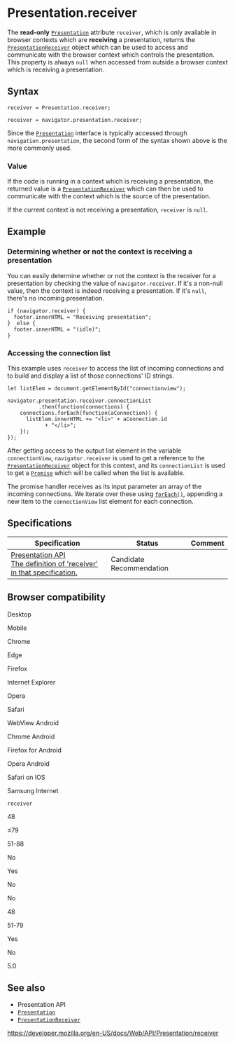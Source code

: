 # Presentation.receiver

The **read-only** [`Presentation`](../presentation) attribute `receiver`, which is only available in browser contexts which are **receiving** a presentation, returns the [`PresentationReceiver`](../presentationreceiver) object which can be used to access and communicate with the browser context which controls the presentation. This property is always `null` when accessed from outside a browser context which is receiving a presentation.

## Syntax

    receiver = Presentation.receiver;

    receiver = navigator.presentation.receiver;

Since the [`Presentation`](../presentation) interface is typically accessed through <span class="page-not-created">`navigation.presentation`</span>, the second form of the syntax shown above is the more commonly used.

### Value

If the code is running in a context which is receiving a presentation, the returned value is a [`PresentationReceiver`](../presentationreceiver) which can then be used to communicate with the context which is the source of the presentation.

If the current context is not receiving a presentation, `receiver` is `null`.

## Example

### Determining whether or not the context is receiving a presentation

You can easily determine whether or not the context is the receiver for a presentation by checking the value of `navigator.receiver`. If it's a non-null value, then the context is indeed receiving a presentation. If it's `null`, there's no incoming presentation.

    if (navigator.receiver) {
      footer.innerHTML = "Receiving presentation";
    }  else {
      footer.innerHTML = "(idle)";
    }

### Accessing the connection list

This example uses `receiver` to access the list of incoming connections and to build and display a list of those connections' ID strings.

    let listElem = document.getElementById("connectionview");

    navigator.presentation.receiver.connectionList
              .then(function(connections) {
        connections.forEach(function(aConnection)) {
          listElem.innerHTML += "<li>" + aConnection.id
                + "</li>";
        });
    });

After getting access to the output list element in the variable `connectionView`, <span class="page-not-created">`navigator.receiver`</span> is used to get a reference to the [`PresentationReceiver`](../presentationreceiver) object for this context, and its <span class="page-not-created">`connectionList`</span> is used to get a [`Promise`](https://developer.mozilla.org/en-US/docs/Web/JavaScript/Reference/Global_Objects/Promise) which will be called when the list is available.

The promise handler receives as its input parameter an array of the incoming connections. We iterate over these using [`forEach()`](https://developer.mozilla.org/en-US/docs/Web/JavaScript/Reference/Global_Objects/Array/forEach), appending a new item to the `connectionView` list element for each connection.

## Specifications

<table><thead><tr class="header"><th>Specification</th><th>Status</th><th>Comment</th></tr></thead><tbody><tr class="odd"><td><a href="https://w3c.github.io/presentation-api/#dom-presentation-receiver">Presentation API<br />
<span class="small">The definition of 'receiver' in that specification.</span></a></td><td><span class="spec-cr">Candidate Recommendation</span></td><td></td></tr></tbody></table>

## Browser compatibility

Desktop

Mobile

Chrome

Edge

Firefox

Internet Explorer

Opera

Safari

WebView Android

Chrome Android

Firefox for Android

Opera Android

Safari on IOS

Samsung Internet

`receiver`

48

≤79

51-88

No

Yes

No

No

48

51-79

Yes

No

5.0

## See also

- Presentation API
- [`Presentation`](../presentation)
- [`PresentationReceiver`](../presentationreceiver)

<a href="https://developer.mozilla.org/en-US/docs/Web/API/Presentation/receiver" class="_attribution-link">https://developer.mozilla.org/en-US/docs/Web/API/Presentation/receiver</a>
